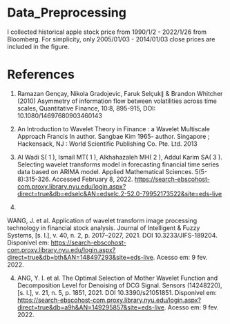 # Data_Preprocessing

I collected historical apple stock price from 1990/1/2 - 2022/1/26 from Bloomberg. For simplicity, only 2005/01/03 - 2014/01/03 close prices are included in the figure.

# References
1. Ramazan Gençay, Nikola Gradojevic, Faruk Selçuk∥ & Brandon Whitcher (2010) Asymmetry of information flow between volatilities across time scales, Quantitative Finance, 10:8, 895-915, DOI: 10.1080/14697680903460143
2. An Introduction to Wavelet Theory in Finance : a Wavelet Multiscale Approach
Francis In author. Sangbae Kim 1965- author.
Singapore ; Hackensack, NJ : World Scientific Publishing Co. Pte. Ltd. 2013

3. Al Wadi S( 1 ), Ismail MT( 1 ), Alkhahazaleh MH( 2 ), Addul Karim SA( 3 ). Selecting wavelet transforms model in forecasting financial time series data based on ARIMA model. Applied Mathematical Sciences. 5(5-8):315-326. Accessed February 8, 2022. https://search-ebscohost-com.proxy.library.nyu.edu/login.aspx?direct=true&db=edselc&AN=edselc.2-52.0-79952173522&site=eds-live
4. 
WANG, J. et al. Application of wavelet transform image processing technology in financial stock analysis. Journal of Intelligent & Fuzzy Systems, [s. l.], v. 40, n. 2, p. 2017–2027, 2021. DOI 10.3233/JIFS-189204. Disponível em: https://search-ebscohost-com.proxy.library.nyu.edu/login.aspx?direct=true&db=bth&AN=148497293&site=eds-live. Acesso em: 9 fev. 2022.

4. ANG, Y. I. et al. The Optimal Selection of Mother Wavelet Function and Decomposition Level for Denoising of DCG Signal. Sensors (14248220), [s. l.], v. 21, n. 5, p. 1851, 2021. DOI 10.3390/s21051851. Disponível em: https://search-ebscohost-com.proxy.library.nyu.edu/login.aspx?direct=true&db=a9h&AN=149295857&site=eds-live. Acesso em: 9 fev. 2022.
